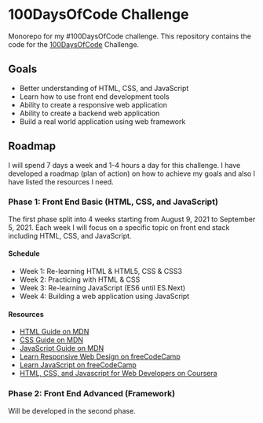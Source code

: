 # 100DaysOfCode Challenge

Monorepo for my #100DaysOfCode challenge. This repository contains the code for the [100DaysOfCode](https://twitter.com/100daysofcode?lang=en) Challenge.

## Goals

* Better understanding of HTML, CSS, and JavaScript
* Learn how to use front end development tools
* Ability to create a responsive web application
* Ability to create a backend web application
* Build a real world application using web framework

## Roadmap

I will spend 7 days a week and 1-4 hours a day for this challenge. I have developed a roadmap (plan of action) on how to achieve my goals and also I have listed the resources I need.

### Phase 1: Front End Basic (HTML, CSS, and JavaScript)

The first phase split into 4 weeks starting from August 9, 2021 to September 5, 2021. Each week I will focus on a specific topic on front end stack including HTML, CSS, and JavaScript.

#### Schedule

* Week 1: Re-learning HTML & HTML5, CSS & CSS3
* Week 2: Practicing with HTML & CSS
* Week 3: Re-learning JavaScript (ES6 until ES.Next)
* Week 4: Building a web application using JavaScript

#### Resources

* [HTML Guide on MDN](https://developer.mozilla.org/en-US/docs/Web/Guide/HTML/HTML5)
* [CSS Guide on MDN](https://developer.mozilla.org/en-US/docs/Web/Guide/CSS/Getting_started)
* [JavaScript Guide on MDN](https://developer.mozilla.org/en-US/docs/Web/JavaScript/Guide)
* [Learn Responsive Web Design on freeCodeCamp](https://www.freecodecamp.org/learn/responsive-web-design)
* [Learn JavaScript on freeCodeCamp](https://www.freecodecamp.org/learn/learn-javascript)
* [HTML, CSS, and Javascript for Web Developers on Coursera](https://www.coursera.org/learn/html-css-javascript-for-web-developers)

### Phase 2: Front End Advanced (Framework)

Will be developed in the second phase.
